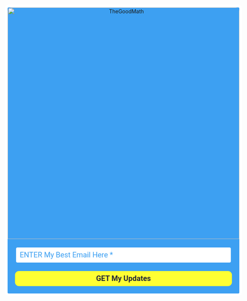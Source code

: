 <style type="text/css">
  @import url(https://fonts.googleapis.com/css?family=Open+Sans:400,400italic,700,700italic);
</style>
<style type="text/css">
  @import url(https://fonts.googleapis.com/css?family=Roboto:400,400italic,700,700italic);
</style>
<style type="text/css">
  .ml-form-embedSubmitLoad{display:inline-block;width:20px;height:20px}.ml-form-embedSubmitLoad:after{content:" ";display:block;width:11px;height:11px;margin:1px;border-radius:50%;border:4px solid #fff;border-color:#282a36 #282a36 #282a36 transparent;animation:ml-form-embedSubmitLoad 1.2s linear infinite}@keyframes ml-form-embedSubmitLoad{0%{transform:rotate(0)}100%{transform:rotate(360deg)}}#mlb2-2301916.ml-form-embedContainer{box-sizing:border-box;display:table;margin:0 auto;position:static;width:100%!important}#mlb2-2301916.ml-form-embedContainer button,#mlb2-2301916.ml-form-embedContainer h4,#mlb2-2301916.ml-form-embedContainer p,#mlb2-2301916.ml-form-embedContainer span{text-transform:none!important;letter-spacing:normal!important}#mlb2-2301916.ml-form-embedContainer .ml-form-embedWrapper{background-color:#3da0f2;border-width:7px;border-color:#fff;border-radius:10px;border-style:solid;box-sizing:border-box;display:inline-block!important;margin:0;padding:0;position:relative}#mlb2-2301916.ml-form-embedContainer .ml-form-embedWrapper.embedDefault,#mlb2-2301916.ml-form-embedContainer .ml-form-embedWrapper.embedPopup{width:750px}#mlb2-2301916.ml-form-embedContainer .ml-form-embedWrapper.embedForm{max-width:750px;width:100%}#mlb2-2301916.ml-form-embedContainer .ml-form-align-left{text-align:left}#mlb2-2301916.ml-form-embedContainer .ml-form-align-center{text-align:center}#mlb2-2301916.ml-form-embedContainer .ml-form-align-default{display:table-cell!important;vertical-align:middle!important;text-align:center!important}#mlb2-2301916.ml-form-embedContainer .ml-form-align-right{text-align:right}#mlb2-2301916.ml-form-embedContainer .ml-form-embedWrapper .ml-form-embedHeader img{border-top-left-radius:10px;border-top-right-radius:10px;height:auto;margin:0 auto!important;max-width:100%;width:629px}#mlb2-2301916.ml-form-embedContainer .ml-form-embedWrapper .ml-form-embedBody,#mlb2-2301916.ml-form-embedContainer .ml-form-embedWrapper .ml-form-successBody{padding:20px 20px 0 20px}#mlb2-2301916.ml-form-embedContainer .ml-form-embedWrapper .ml-form-embedBody.ml-form-embedBodyHorizontal{padding-bottom:0}#mlb2-2301916.ml-form-embedContainer .ml-form-embedWrapper .ml-form-embedBody .ml-form-embedContent,#mlb2-2301916.ml-form-embedContainer .ml-form-embedWrapper .ml-form-successBody .ml-form-successContent{margin:0 0 20px 0}#mlb2-2301916.ml-form-embedContainer .ml-form-embedWrapper .ml-form-embedBody .ml-form-embedContent h4,#mlb2-2301916.ml-form-embedContainer .ml-form-embedWrapper .ml-form-successBody .ml-form-successContent h4{color:#ff3;font-family:Roboto,Arial,Helvetica,sans-serif;font-size:39px;font-weight:700;margin:0 0 10px 0;text-align:center;word-break:break-word}#mlb2-2301916.ml-form-embedContainer .ml-form-embedWrapper .ml-form-embedBody .ml-form-embedContent p,#mlb2-2301916.ml-form-embedContainer .ml-form-embedWrapper .ml-form-successBody .ml-form-successContent p{color:#ff3;font-family:Roboto,Arial,Helvetica,sans-serif;font-size:24px;font-weight:400;line-height:30px;margin:0 0 10px 0;text-align:center}#mlb2-2301916.ml-form-embedContainer .ml-form-embedWrapper .ml-form-embedBody .ml-form-embedContent ol,#mlb2-2301916.ml-form-embedContainer .ml-form-embedWrapper .ml-form-embedBody .ml-form-embedContent ul,#mlb2-2301916.ml-form-embedContainer .ml-form-embedWrapper .ml-form-successBody .ml-form-successContent ol,#mlb2-2301916.ml-form-embedContainer .ml-form-embedWrapper .ml-form-successBody .ml-form-successContent ul{color:#ff3;font-family:Roboto,Arial,Helvetica,sans-serif;font-size:24px}#mlb2-2301916.ml-form-embedContainer .ml-form-embedWrapper .ml-form-embedBody .ml-form-embedContent p a,#mlb2-2301916.ml-form-embedContainer .ml-form-embedWrapper .ml-form-successBody .ml-form-successContent p a{color:#000;text-decoration:underline}#mlb2-2301916.ml-form-embedContainer .ml-form-embedWrapper .ml-block-form .ml-field-group{text-align:left!important}#mlb2-2301916.ml-form-embedContainer .ml-form-embedWrapper .ml-block-form .ml-field-group label{margin-bottom:5px;color:#333;font-size:18px;font-family:Roboto,Arial,Helvetica,sans-serif;font-weight:700;font-style:normal;text-decoration:none;display:inline-block;line-height:24px}#mlb2-2301916.ml-form-embedContainer .ml-form-embedWrapper .ml-form-embedBody .ml-form-embedContent p:last-child,#mlb2-2301916.ml-form-embedContainer .ml-form-embedWrapper .ml-form-successBody .ml-form-successContent p:last-child{margin:0}#mlb2-2301916.ml-form-embedContainer .ml-form-embedWrapper .ml-form-embedBody form{margin:0;width:100%}#mlb2-2301916.ml-form-embedContainer .ml-form-embedWrapper .ml-form-embedBody .ml-form-checkboxRow,#mlb2-2301916.ml-form-embedContainer .ml-form-embedWrapper .ml-form-embedBody .ml-form-formContent{margin:0 0 20px 0;width:100%}#mlb2-2301916.ml-form-embedContainer .ml-form-embedWrapper .ml-form-embedBody .ml-form-checkboxRow{float:left}#mlb2-2301916.ml-form-embedContainer .ml-form-embedWrapper .ml-form-embedBody .ml-form-formContent.horozintalForm{margin:0;padding:0 0 20px 0;width:100%;height:auto;float:left}#mlb2-2301916.ml-form-embedContainer .ml-form-embedWrapper .ml-form-embedBody .ml-form-fieldRow{margin:0 0 10px 0;width:100%}#mlb2-2301916.ml-form-embedContainer .ml-form-embedWrapper .ml-form-embedBody .ml-form-fieldRow.ml-last-item{margin:0}#mlb2-2301916.ml-form-embedContainer .ml-form-embedWrapper .ml-form-embedBody .ml-form-fieldRow.ml-formfieldHorizintal{margin:0}#mlb2-2301916.ml-form-embedContainer .ml-form-embedWrapper .ml-form-embedBody .ml-form-fieldRow input{background-color:#fff!important;color:#3da0f2!important;border-color:#3da0f2!important;border-radius:7px!important;border-style:solid!important;border-width:3px!important;font-family:Roboto,Arial,Helvetica,sans-serif;font-size:20px!important;height:auto;line-height:21px!important;margin-bottom:0;margin-top:0;margin-left:0;margin-right:0;padding:10px 10px!important;width:100%!important;box-sizing:border-box!important;max-width:100%!important}#mlb2-2301916.ml-form-embedContainer .ml-form-embedWrapper .ml-form-embedBody .ml-form-fieldRow input::-webkit-input-placeholder,#mlb2-2301916.ml-form-embedContainer .ml-form-embedWrapper .ml-form-embedBody .ml-form-horizontalRow input::-webkit-input-placeholder{color:#3da0f2}#mlb2-2301916.ml-form-embedContainer .ml-form-embedWrapper .ml-form-embedBody .ml-form-fieldRow input::-moz-placeholder,#mlb2-2301916.ml-form-embedContainer .ml-form-embedWrapper .ml-form-embedBody .ml-form-horizontalRow input::-moz-placeholder{color:#3da0f2}#mlb2-2301916.ml-form-embedContainer .ml-form-embedWrapper .ml-form-embedBody .ml-form-fieldRow input:-ms-input-placeholder,#mlb2-2301916.ml-form-embedContainer .ml-form-embedWrapper .ml-form-embedBody .ml-form-horizontalRow input:-ms-input-placeholder{color:#3da0f2}#mlb2-2301916.ml-form-embedContainer .ml-form-embedWrapper .ml-form-embedBody .ml-form-fieldRow input:-moz-placeholder,#mlb2-2301916.ml-form-embedContainer .ml-form-embedWrapper .ml-form-embedBody .ml-form-horizontalRow input:-moz-placeholder{color:#3da0f2}#mlb2-2301916.ml-form-embedContainer .ml-form-embedWrapper .ml-form-embedBody .ml-form-fieldRow textarea,#mlb2-2301916.ml-form-embedContainer .ml-form-embedWrapper .ml-form-embedBody .ml-form-horizontalRow textarea{background-color:#fff!important;color:#3da0f2!important;border-color:#3da0f2!important;border-radius:7px!important;border-style:solid!important;border-width:3px!important;font-family:Roboto,Arial,Helvetica,sans-serif;font-size:20px!important;height:auto;line-height:21px!important;margin-bottom:0;margin-top:0;padding:10px 10px!important;width:100%!important;box-sizing:border-box!important;max-width:100%!important}#mlb2-2301916.ml-form-embedContainer .ml-form-embedWrapper .ml-form-embedBody .ml-form-checkboxRow .label-description::before,#mlb2-2301916.ml-form-embedContainer .ml-form-embedWrapper .ml-form-embedBody .ml-form-embedPermissions .ml-form-embedPermissionsOptionsCheckbox .label-description::before,#mlb2-2301916.ml-form-embedContainer .ml-form-embedWrapper .ml-form-embedBody .ml-form-fieldRow .custom-checkbox .custom-control-label::before,#mlb2-2301916.ml-form-embedContainer .ml-form-embedWrapper .ml-form-embedBody .ml-form-fieldRow .custom-radio .custom-control-label::before,#mlb2-2301916.ml-form-embedContainer .ml-form-embedWrapper .ml-form-embedBody .ml-form-horizontalRow .custom-checkbox .custom-control-label::before,#mlb2-2301916.ml-form-embedContainer .ml-form-embedWrapper .ml-form-embedBody .ml-form-horizontalRow .custom-radio .custom-control-label::before,#mlb2-2301916.ml-form-embedContainer .ml-form-embedWrapper .ml-form-embedBody .ml-form-interestGroupsRow .ml-form-interestGroupsRowCheckbox .label-description::before{border-color:#3da0f2!important;background-color:#fff!important}#mlb2-2301916.ml-form-embedContainer .ml-form-embedWrapper .ml-form-embedBody .ml-form-fieldRow input.custom-control-input[type=checkbox]{box-sizing:border-box;padding:0;position:absolute;z-index:-1;opacity:0;margin-top:5px;margin-left:-24px;overflow:visible}#mlb2-2301916.ml-form-embedContainer .ml-form-embedWrapper .ml-form-embedBody .ml-form-checkboxRow .label-description::before,#mlb2-2301916.ml-form-embedContainer .ml-form-embedWrapper .ml-form-embedBody .ml-form-embedPermissions .ml-form-embedPermissionsOptionsCheckbox .label-description::before,#mlb2-2301916.ml-form-embedContainer .ml-form-embedWrapper .ml-form-embedBody .ml-form-fieldRow .custom-checkbox .custom-control-label::before,#mlb2-2301916.ml-form-embedContainer .ml-form-embedWrapper .ml-form-embedBody .ml-form-horizontalRow .custom-checkbox .custom-control-label::before,#mlb2-2301916.ml-form-embedContainer .ml-form-embedWrapper .ml-form-embedBody .ml-form-interestGroupsRow .ml-form-interestGroupsRowCheckbox .label-description::before{border-radius:4px!important}#mlb2-2301916.ml-form-embedContainer .ml-form-embedWrapper .ml-form-embedBody .ml-form-checkboxRow input[type=checkbox]:checked~.label-description::after,#mlb2-2301916.ml-form-embedContainer .ml-form-embedWrapper .ml-form-embedBody .ml-form-embedPermissions .ml-form-embedPermissionsOptionsCheckbox input[type=checkbox]:checked~.label-description::after,#mlb2-2301916.ml-form-embedContainer .ml-form-embedWrapper .ml-form-embedBody .ml-form-fieldRow .custom-checkbox .custom-control-input:checked~.custom-control-label::after,#mlb2-2301916.ml-form-embedContainer .ml-form-embedWrapper .ml-form-embedBody .ml-form-horizontalRow .custom-checkbox .custom-control-input:checked~.custom-control-label::after,#mlb2-2301916.ml-form-embedContainer .ml-form-embedWrapper .ml-form-embedBody .ml-form-interestGroupsRow .ml-form-interestGroupsRowCheckbox input[type=checkbox]:checked~.label-description::after{background-color:#282a36;mask-image:url(https://bucket.mlcdn.com/images/default/arrow.svg);-webkit-mask-image:url(https://bucket.mlcdn.com/images/default/arrow.svg)}#mlb2-2301916.ml-form-embedContainer .ml-form-embedWrapper .ml-form-embedBody .ml-form-fieldRow .custom-radio .custom-control-input:checked~.custom-control-label::after{background-color:#282a36;mask-image:url(https://bucket.mlcdn.com/images/default/circle.svg);-webkit-mask-image:url(https://bucket.mlcdn.com/images/default/circle.svg)}#mlb2-2301916.ml-form-embedContainer .ml-form-embedWrapper .ml-form-embedBody .ml-form-checkboxRow input[type=checkbox]:checked~.label-description::before,#mlb2-2301916.ml-form-embedContainer .ml-form-embedWrapper .ml-form-embedBody .ml-form-embedPermissions .ml-form-embedPermissionsOptionsCheckbox input[type=checkbox]:checked~.label-description::before,#mlb2-2301916.ml-form-embedContainer .ml-form-embedWrapper .ml-form-embedBody .ml-form-fieldRow .custom-checkbox .custom-control-input:checked~.custom-control-label::before,#mlb2-2301916.ml-form-embedContainer .ml-form-embedWrapper .ml-form-embedBody .ml-form-fieldRow .custom-radio .custom-control-input:checked~.custom-control-label::before,#mlb2-2301916.ml-form-embedContainer .ml-form-embedWrapper .ml-form-embedBody .ml-form-horizontalRow .custom-checkbox .custom-control-input:checked~.custom-control-label::before,#mlb2-2301916.ml-form-embedContainer .ml-form-embedWrapper .ml-form-embedBody .ml-form-horizontalRow .custom-radio .custom-control-input:checked~.custom-control-label::before,#mlb2-2301916.ml-form-embedContainer .ml-form-embedWrapper .ml-form-embedBody .ml-form-interestGroupsRow .ml-form-interestGroupsRowCheckbox input[type=checkbox]:checked~.label-description::before{border-color:#ff3!important;background-color:#ff3!important;color:#282a36!important}#mlb2-2301916.ml-form-embedContainer .ml-form-embedWrapper .ml-form-embedBody .ml-form-fieldRow .custom-checkbox .custom-control-label::after,#mlb2-2301916.ml-form-embedContainer .ml-form-embedWrapper .ml-form-embedBody .ml-form-fieldRow .custom-checkbox .custom-control-label::before,#mlb2-2301916.ml-form-embedContainer .ml-form-embedWrapper .ml-form-embedBody .ml-form-fieldRow .custom-radio .custom-control-label::after,#mlb2-2301916.ml-form-embedContainer .ml-form-embedWrapper .ml-form-embedBody .ml-form-fieldRow .custom-radio .custom-control-label::before,#mlb2-2301916.ml-form-embedContainer .ml-form-embedWrapper .ml-form-embedBody .ml-form-horizontalRow .custom-checkbox .custom-control-label::after,#mlb2-2301916.ml-form-embedContainer .ml-form-embedWrapper .ml-form-embedBody .ml-form-horizontalRow .custom-checkbox .custom-control-label::before,#mlb2-2301916.ml-form-embedContainer .ml-form-embedWrapper .ml-form-embedBody .ml-form-horizontalRow .custom-radio .custom-control-label::after,#mlb2-2301916.ml-form-embedContainer .ml-form-embedWrapper .ml-form-embedBody .ml-form-horizontalRow .custom-radio .custom-control-label::before{top:8;box-sizing:border-box}#mlb2-2301916.ml-form-embedContainer .ml-form-embedWrapper .ml-form-embedBody .ml-form-checkboxRow .label-description::after,#mlb2-2301916.ml-form-embedContainer .ml-form-embedWrapper .ml-form-embedBody .ml-form-checkboxRow .label-description::before,#mlb2-2301916.ml-form-embedContainer .ml-form-embedWrapper .ml-form-embedBody .ml-form-embedPermissions .ml-form-embedPermissionsOptionsCheckbox .label-description::after,#mlb2-2301916.ml-form-embedContainer .ml-form-embedWrapper .ml-form-embedBody .ml-form-embedPermissions .ml-form-embedPermissionsOptionsCheckbox .label-description::before{top:6px!important;box-sizing:border-box!important}#mlb2-2301916.ml-form-embedContainer .ml-form-embedWrapper .ml-form-embedBody .ml-form-checkboxRow .label-description::after,#mlb2-2301916.ml-form-embedContainer .ml-form-embedWrapper .ml-form-embedBody .ml-form-checkboxRow .label-description::before{top:0!important;box-sizing:border-box!important}#mlb2-2301916.ml-form-embedContainer .ml-form-embedWrapper .ml-form-embedBody .ml-form-interestGroupsRow .ml-form-interestGroupsRowCheckbox .label-description::after{top:3px!important;box-sizing:border-box!important;position:absolute;left:-21px;display:block;width:10px;height:10px;content:""}#mlb2-2301916.ml-form-embedContainer .ml-form-embedWrapper .ml-form-embedBody .ml-form-interestGroupsRow .ml-form-interestGroupsRowCheckbox .label-description::before{top:0!important;box-sizing:border-box!important}#mlb2-2301916.ml-form-embedContainer .ml-form-embedWrapper .ml-form-embedBody .custom-control-label::before{position:absolute;top:4px;left:-24px;display:block;width:16px;height:16px;pointer-events:none;content:"";background-color:#fff;border:#adb5bd solid 1px;border-radius:50%}#mlb2-2301916.ml-form-embedContainer .ml-form-embedWrapper .ml-form-embedBody .custom-control-label::after{position:absolute;top:11px!important;left:-21px;display:block;width:10px;height:10px;content:""}#mlb2-2301916.ml-form-embedContainer .ml-form-embedWrapper .ml-form-embedBody .ml-form-checkboxRow .label-description::before,#mlb2-2301916.ml-form-embedContainer .ml-form-embedWrapper .ml-form-embedBody .ml-form-embedPermissions .ml-form-embedPermissionsOptionsCheckbox .label-description::before,#mlb2-2301916.ml-form-embedContainer .ml-form-embedWrapper .ml-form-embedBody .ml-form-interestGroupsRow .ml-form-interestGroupsRowCheckbox .label-description::before{position:absolute;top:4px;left:-24px;display:block;width:16px;height:16px;pointer-events:none;content:"";background-color:#fff;border:#adb5bd solid 1px;border-radius:50%}#mlb2-2301916.ml-form-embedContainer .ml-form-embedWrapper .ml-form-embedBody .ml-form-embedPermissions .ml-form-embedPermissionsOptionsCheckbox .label-description::after{position:absolute;top:9px!important;left:-21px;display:block;width:10px;height:10px;content:""}#mlb2-2301916.ml-form-embedContainer .ml-form-embedWrapper .ml-form-embedBody .ml-form-checkboxRow .label-description::after{position:absolute;top:3px!important;left:-21px;display:block;width:10px;height:10px;content:""}#mlb2-2301916.ml-form-embedContainer .ml-form-embedWrapper .ml-form-embedBody .custom-radio .custom-control-label::after{background:no-repeat 50%/50% 50%}#mlb2-2301916.ml-form-embedContainer .ml-form-embedWrapper .ml-form-embedBody .custom-checkbox .custom-control-label::after,#mlb2-2301916.ml-form-embedContainer .ml-form-embedWrapper .ml-form-embedBody .ml-form-checkboxRow .label-description::after,#mlb2-2301916.ml-form-embedContainer .ml-form-embedWrapper .ml-form-embedBody .ml-form-embedPermissions .ml-form-embedPermissionsOptionsCheckbox .label-description::after,#mlb2-2301916.ml-form-embedContainer .ml-form-embedWrapper .ml-form-embedBody .ml-form-interestGroupsRow .ml-form-interestGroupsRowCheckbox .label-description::after{background:no-repeat 50%/50% 50%}#mlb2-2301916.ml-form-embedContainer .ml-form-embedWrapper .ml-form-embedBody .ml-form-fieldRow .custom-control,#mlb2-2301916.ml-form-embedContainer .ml-form-embedWrapper .ml-form-embedBody .ml-form-horizontalRow .custom-control{position:relative;display:block;min-height:1.5rem;padding-left:1.5rem}#mlb2-2301916.ml-form-embedContainer .ml-form-embedWrapper .ml-form-embedBody .ml-form-fieldRow .custom-checkbox .custom-control-input,#mlb2-2301916.ml-form-embedContainer .ml-form-embedWrapper .ml-form-embedBody .ml-form-fieldRow .custom-radio .custom-control-input,#mlb2-2301916.ml-form-embedContainer .ml-form-embedWrapper .ml-form-embedBody .ml-form-horizontalRow .custom-checkbox .custom-control-input,#mlb2-2301916.ml-form-embedContainer .ml-form-embedWrapper .ml-form-embedBody .ml-form-horizontalRow .custom-radio .custom-control-input{position:absolute;z-index:-1;opacity:0;box-sizing:border-box;padding:0}#mlb2-2301916.ml-form-embedContainer .ml-form-embedWrapper .ml-form-embedBody .ml-form-fieldRow .custom-checkbox .custom-control-label,#mlb2-2301916.ml-form-embedContainer .ml-form-embedWrapper .ml-form-embedBody .ml-form-fieldRow .custom-radio .custom-control-label,#mlb2-2301916.ml-form-embedContainer .ml-form-embedWrapper .ml-form-embedBody .ml-form-horizontalRow .custom-checkbox .custom-control-label,#mlb2-2301916.ml-form-embedContainer .ml-form-embedWrapper .ml-form-embedBody .ml-form-horizontalRow .custom-radio .custom-control-label{color:#000;font-size:18px!important;font-family:Roboto,Arial,Helvetica,sans-serif;line-height:28px;margin-bottom:0;position:relative;vertical-align:top;font-style:normal;font-weight:700}#mlb2-2301916.ml-form-embedContainer .ml-form-embedWrapper .ml-form-embedBody .ml-form-fieldRow .custom-select,#mlb2-2301916.ml-form-embedContainer .ml-form-embedWrapper .ml-form-embedBody .ml-form-horizontalRow .custom-select{background-color:#fff!important;color:#3da0f2!important;border-color:#3da0f2!important;border-radius:7px!important;border-style:solid!important;border-width:3px!important;font-family:Roboto,Arial,Helvetica,sans-serif;font-size:20px!important;line-height:20px!important;margin-bottom:0;margin-top:0;padding:10px 28px 10px 12px!important;width:100%!important;box-sizing:border-box!important;max-width:100%!important;height:auto;display:inline-block;vertical-align:middle;background:url(https://bucket.mlcdn.com/images/default/dropdown.svg) no-repeat right .75rem center/8px 10px;-webkit-appearance:none;-moz-appearance:none;appearance:none}#mlb2-2301916.ml-form-embedContainer .ml-form-embedWrapper .ml-form-embedBody .ml-form-horizontalRow{height:auto;width:100%;float:left}.ml-form-formContent.horozintalForm .ml-form-horizontalRow .ml-input-horizontal{width:70%;float:left}.ml-form-formContent.horozintalForm .ml-form-horizontalRow .ml-button-horizontal{width:30%;float:left}.ml-form-formContent.horozintalForm .ml-form-horizontalRow .ml-button-horizontal.labelsOn{padding-top:29px}.ml-form-formContent.horozintalForm .ml-form-horizontalRow .horizontal-fields{box-sizing:border-box;float:left;padding-right:10px}#mlb2-2301916.ml-form-embedContainer .ml-form-embedWrapper .ml-form-embedBody .ml-form-horizontalRow input{background-color:#fff;color:#3da0f2;border-color:#3da0f2;border-radius:7px;border-style:solid;border-width:3px;font-family:Roboto,Arial,Helvetica,sans-serif;font-size:20px;line-height:20px;margin-bottom:0;margin-top:0;padding:10px 10px;width:100%;box-sizing:border-box;overflow-y:initial}#mlb2-2301916.ml-form-embedContainer .ml-form-embedWrapper .ml-form-embedBody .ml-form-horizontalRow button{background-color:#ff3!important;border-color:#ff3;border-style:solid;border-width:3px;border-radius:11px;box-shadow:none;color:#282a36!important;cursor:pointer;font-family:Roboto,Arial,Helvetica,sans-serif;font-size:20px!important;font-weight:700;line-height:20px;margin:0!important;padding:10px!important;width:100%;height:auto}#mlb2-2301916.ml-form-embedContainer .ml-form-embedWrapper .ml-form-embedBody .ml-form-horizontalRow button:hover{background-color:#ff0!important;border-color:#ff0!important}#mlb2-2301916.ml-form-embedContainer .ml-form-embedWrapper .ml-form-embedBody .ml-form-checkboxRow input[type=checkbox]{box-sizing:border-box;padding:0;position:absolute;z-index:-1;opacity:0;margin-top:5px;margin-left:-24px;overflow:visible}#mlb2-2301916.ml-form-embedContainer .ml-form-embedWrapper .ml-form-embedBody .ml-form-checkboxRow .label-description{color:#000;display:block;font-family:'Open Sans',Arial,Helvetica,sans-serif;font-size:12px;text-align:left;margin-bottom:0;position:relative;vertical-align:top}#mlb2-2301916.ml-form-embedContainer .ml-form-embedWrapper .ml-form-embedBody .ml-form-checkboxRow label{font-weight:400;margin:0;padding:0;position:relative;display:block;min-height:24px;padding-left:24px}#mlb2-2301916.ml-form-embedContainer .ml-form-embedWrapper .ml-form-embedBody .ml-form-checkboxRow label a{color:#000;text-decoration:underline}#mlb2-2301916.ml-form-embedContainer .ml-form-embedWrapper .ml-form-embedBody .ml-form-checkboxRow label p{color:#000!important;font-family:'Open Sans',Arial,Helvetica,sans-serif!important;font-size:12px!important;font-weight:400!important;line-height:18px!important;padding:0!important;margin:0 5px 0 0!important}#mlb2-2301916.ml-form-embedContainer .ml-form-embedWrapper .ml-form-embedBody .ml-form-checkboxRow label p:last-child{margin:0}#mlb2-2301916.ml-form-embedContainer .ml-form-embedWrapper .ml-form-embedBody .ml-form-embedSubmit{margin:0 0 20px 0;float:left;width:100%}#mlb2-2301916.ml-form-embedContainer .ml-form-embedWrapper .ml-form-embedBody .ml-form-embedSubmit button{background-color:#ff3!important;border:none!important;border-radius:11px!important;box-shadow:none!important;color:#282a36!important;cursor:pointer;font-family:Roboto,Arial,Helvetica,sans-serif!important;font-size:20px!important;font-weight:700!important;line-height:21px!important;height:auto;padding:10px!important;width:100%!important;box-sizing:border-box!important}#mlb2-2301916.ml-form-embedContainer .ml-form-embedWrapper .ml-form-embedBody .ml-form-embedSubmit button.loading{display:none}#mlb2-2301916.ml-form-embedContainer .ml-form-embedWrapper .ml-form-embedBody .ml-form-embedSubmit button:hover{background-color:#ff0!important}.ml-subscribe-close{width:30px;height:30px;background:url(https://bucket.mlcdn.com/images/default/modal_close.png) no-repeat;background-size:30px;cursor:pointer;margin-top:-10px;margin-right:-10px;position:absolute;top:0;right:0}.ml-error input{background:url(https://bucket.mlcdn.com/images/default/error-icon.png) 98% center no-repeat #fff!important;background-size:24px 24px!important}.ml-error .label-description,.ml-error .label-description p,.ml-error .label-description p a,.ml-error label:first-child{color:red!important}#mlb2-2301916.ml-form-embedContainer .ml-form-embedWrapper .ml-form-embedBody .ml-form-checkboxRow.ml-error .label-description p,#mlb2-2301916.ml-form-embedContainer .ml-form-embedWrapper .ml-form-embedBody .ml-form-checkboxRow.ml-error .label-description p:first-letter{color:red!important}@media only screen and (max-width:750px){.ml-form-embedWrapper.embedDefault,.ml-form-embedWrapper.embedPopup{width:100%!important}.ml-form-formContent.horozintalForm{float:left!important}.ml-form-formContent.horozintalForm .ml-form-horizontalRow{height:auto!important;width:100%!important;float:left!important}.ml-form-formContent.horozintalForm .ml-form-horizontalRow .ml-input-horizontal{width:100%!important}.ml-form-formContent.horozintalForm .ml-form-horizontalRow .ml-input-horizontal>div{padding-right:0!important;padding-bottom:10px}.ml-form-formContent.horozintalForm .ml-button-horizontal{width:100%!important}.ml-form-formContent.horozintalForm .ml-button-horizontal.labelsOn{padding-top:0!important}}
</style>
<div id="mlb2-2301916" class="ml-form-embedContainer ml-subscribe-form ml-subscribe-form-2301916">
  <div class="ml-form-align-center">
    <div class="ml-form-embedWrapper embedForm">
      <div class="ml-form-embedHeader">
        <img src="https://bucket.mlcdn.com/a/1498/1498536/images/87aa0f69c4ce473a08194ffdca93778e0a886ef1.png" alt="TheGoodMath" border="0" style="display:block">
      </div>
      <div class="ml-form-embedBody ml-form-embedBodyDefault row-form">
        <div class="ml-form-embedContent" style="margin-bottom:0"></div>
        <form class="ml-block-form" action="https://app.mailerlite.com/webforms/submit/g1t2k6" data-code="g1t2k6" method="post" target="_blank">
          <div class="ml-form-formContent">
            <div class="ml-form-fieldRow ml-last-item">
              <div class="ml-field-group ml-field-email ml-validate-email ml-validate-required">
                <input type="email" class="form-control" data-inputmask="" name="fields[email]" placeholder="ENTER My Best Email Here *" autocomplete="email">
              </div>
            </div>
          </div>
          <input type="hidden" name="ml-submit" value="1">
          <div class="ml-form-embedSubmit">
            <button type="submit" class="primary">GET My Updates</button>
            <button disabled="disabled" style="display:none" type="button" class="loading"> <div class="ml-form-embedSubmitLoad"><div></div><div></div><div></div><div></div></div> </button>
          </div>
        </form>
      </div>
      <div class="ml-form-successBody row-success" style="display:none">
        <div class="ml-form-successContent">
          <h4>Thank you</h4>
          <p style="text-align:center">You've&nbsp;<strong>SUCCESSFULLY&nbsp;</strong>joined to Get <strong>FREE&nbsp;</strong>updates.<br><br></p>
          <p><strong></strong></p>
          <p></p>
        </div>
      </div>
    </div>
  </div>
</div>
<script>
  function ml_webform_success_2301916(){var r=ml_jQuery||jQuery;r(".ml-subscribe-form-2301916 .row-success").show(),r(".ml-subscribe-form-2301916 .row-form").hide()}
</script>
<img src="https://track.mailerlite.com/webforms/o/2301916/g1t2k6?v1597122245" width="1" height="1" style="max-width:1px;max-height:1px;visibility:hidden;padding:0;margin:0;display:block" alt="." border="0">
<script src="https://static.mailerlite.com/js/w/webforms.min.js?v5c5d99c28cfe49b41fe82455507d7558" type="text/javascript"></script>
